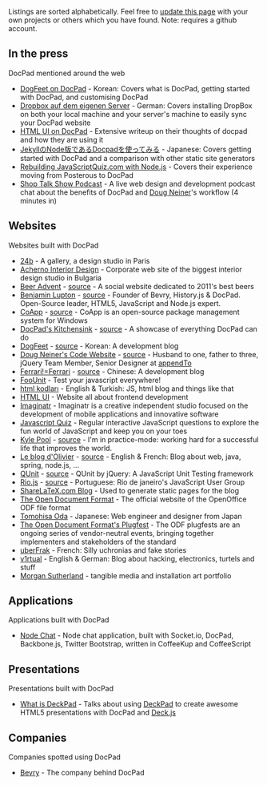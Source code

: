 Listings are sorted alphabetically. Feel free to [update this page](https://github.com/bevry/docpad/wiki/Showcase/_edit) with your own projects or others which you have found. Note: requires a github account.


## In the press

DocPad mentioned around the web

- [DogFeet on DocPad](http://dogfeet.github.com/articles/2011/docpad.html) - Korean: Covers what is DocPad, getting started with DocPad, and customising DocPad
- [Dropbox auf dem eigenen Server](http://maxhaesslein.de/blog/1329055694) - German: Covers installing DropBox on both your local machine and your server's machine to easily sync your DocPad website
- [HTML UI on DocPad](http://htmlui.com/blog/2011-08-01-site-templates-with-static-html-nodejs.html) - Extensive writeup on their thoughts of docpad and how they are using it
- [JekyllのNode版であるDocpadを使ってみる](http://tomohisaoda.com/posts/2012/using_docpad.html) - Japanese: Covers getting started with DocPad and a comparison with other static site generators
- [Rebuilding JavaScriptQuiz.com with Node.js](http://www.aaron-powell.com/javascript/rebuilding-javascript-quiz-in-nodejs) - Covers their experience moving from Posterous to DocPad
- [Shop Talk Show Podcast](http://shoptalkshow.com/episodes/010-with-doug-neiner/) - A live web design and development podcast chat about the benefits of DocPad and [Doug Neiner](http://code.dougneiner.com/)'s workflow (4 minutes in)

## Websites

Websites built with DocPad

- [24b](http://www.24b.is) - A gallery, a design studio in Paris
- [Acherno Interior Design](http://acherno.com) - Corporate web site of the biggest interior design studio in Bulgaria
- [Beer Advent](http://beeradvent.com) - [source](https://github.com/mattmcmanus/beeradvent.docpad) - A social website dedicated to 2011's best beers
- [Benjamin Lupton](http://balupton.com) - [source](https://github.com/balupton/balupton.docpad) - Founder of Bevry, History.js & DocPad. Open-Source leader, HTML5, JavaScript and Node.js expert.
- [CoApp](http://coapp.org/) - [source](https://github.com/coapp/coapp.org) - CoApp is an open-source package management system for Windows
- [DocPad's Kitchensink](http://docpad-kitchensink.herokuapp.com/) - [source](https://github.com/bevry/kitchensink.docpad) - A showcase of everything DocPad can do
- [DogFeet](http://dogfeet.github.com/) - [source](https://github.com/dogfeet/dogfeet.docpad) - Korean: A development blog
- [Doug Neiner's Code Website](http://code.dougneiner.com/) - [source](https://github.com/dcneiner/dougneiner.docpad) - Husband to one, father to three, jQuery Team Member, Senior Designer at [appendTo](http://appendto.com/)
- [Ferrari!=Ferrari](http://ferrari.github.com/) - [source](https://github.com/Ferrari/ferrari.docpad) - Chinese: A development blog
- [FooUnit](http://foounit.org) - Test your javascript everywhere!
- [html kodları](http://www.webmastersitesi.com/html-kodlari/) - English & Turkish: JS, html blog and things like that
- [HTML UI](http://htmlui.com/index.html) - Website all about frontend development
- [Imaginatr](http://www.imaginatr.com/) - Imaginatr is a creative independent studio focused on the development of mobile applications and innovative software
- [Javascript Quiz](http://javascriptquiz.com/) - Regular interactive JavaScript questions to explore the fun world of JavaScript and keep you on your toes
- [Kyle Pool](http://kylpo.com/) - [source](https://github.com/kylpo/kylpo.com) - I'm in practice-mode: working hard for a successful life that improves the world.
- [Le blog d'Olivier](http://blog.bazoud.com) - [source](https://github.com/obazoud/blog.bazoud.com) - English & French: Blog about web, java, spring, node.js, ...
- [QUnit](http://qunitjs.com/) - [source](https://github.com/jquery/qunitjs.com) - QUnit by jQuery: A JavaScript Unit Testing framework
- [Rio.js](http://www.riojs.org/) - [source](https://github.com/zenorocha/riojs-website/) - Portuguese: Rio de janeiro's JavaScript User Group
- [ShareLaTeX.com Blog](https://www.sharelatex.com/blog/) - Used to generate static pages for the blog
- [The Open Document Format](http://www.opendocumentformat.org/) - The official website of the OpenOffice ODF file format
- [Tomohisa Oda](http://tomohisaoda.com/) - Japanese: Web engineer and designer from Japan
- [The Open Document Format's Plugfest](http://www.odfplugfest.org/) - The ODF plugfests are an ongoing series of vendor-neutral events, bringing together implementers and stakeholders of the standard
- [uberFrak](http://uberfrak.com) - French: Silly uchronias and fake stories
- [v1rtual](http://v1rtual.net) - English & German: Blog about hacking, electronics, turtels and stuff
- [Morgan Sutherland](http://msutherl.net/) - tangible media and installation art portfolio

## Applications

Applications built with DocPad

- [Node Chat](https://github.com/balupton/nodechat.docpad) - Node chat application, built with Socket.io, DocPad, Backbone.js, Twitter Bootstrap, written in CoffeeKup and CoffeeScript


## Presentations

Presentations built with DocPad

- [What is DeckPad](http://calvinmetcalf.github.com/deckpad/) - Talks about using [DeckPad](https://github.com/calvinmetcalf/deckpad) to create awesome HTML5 presentations with DocPad and [Deck.js](https://github.com/imakewebthings/deck.js)


## Companies

Companies spotted using DocPad

- [Bevry](https://twitter.com/#!/bevryme) - The company behind DocPad